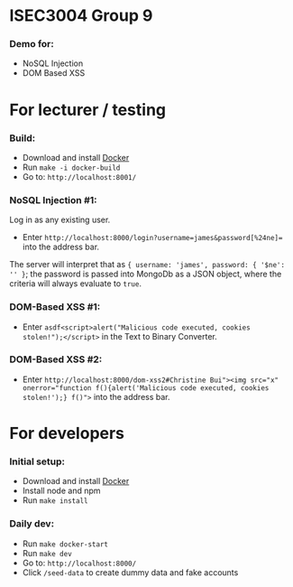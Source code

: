 # ISEC3004 Group 9

### Demo for:

-   NoSQL Injection
-   DOM Based XSS

# For lecturer / testing

### Build:

-   Download and install [Docker](https://www.docker.com/products/docker-desktop/)
-   Run `make -i docker-build`
-   Go to: `http://localhost:8001/`

### NoSQL Injection #1:

Log in as any existing user.

-   Enter `http://localhost:8000/login?username=james&password[%24ne]=` into the address bar.

The server will interpret that as `{ username: 'james', password: { '$ne': '' }`; the password is passed into MongoDb as a JSON object, where the criteria will always evaluate to `true`.

### DOM-Based XSS #1:

-   Enter `asdf<script>alert("Malicious code executed, cookies stolen!");</script>` in the Text to Binary Converter.

### DOM-Based XSS #2:

-   Enter `http://localhost:8000/dom-xss2#Christine Bui"><img src="x" onerror="function f(){alert('Malicious code executed, cookies stolen!');} f()">` into the address bar.

# For developers

### Initial setup:

-   Download and install [Docker](https://www.docker.com/products/docker-desktop/)
-   Install node and npm
-   Run `make install`

### Daily dev:

-   Run `make docker-start`
-   Run `make dev`
-   Go to: `http://localhost:8000/`
-   Click `/seed-data` to create dummy data and fake accounts
